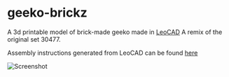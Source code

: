 # geeko-brickz
A 3d printable model of brick-made geeko made in [LeoCAD](https://www.leocad.org/)
A remix of the original set 30477.

Assembly instructions generated from LeoCAD can be found [here](https://github.com/lkocman/geeko-brickz/blob/main/instructions.pdf)

![Screenshot](https://github.com/lkocman/geeko-brickz/blob/main/screenshot.png?raw=true)
